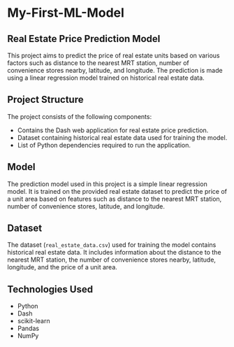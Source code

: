 # My-First-ML-Model
## Real Estate Price Prediction Model

This project aims to predict the price of real estate units based on various factors such as distance to the nearest MRT station, number of convenience stores nearby, latitude, and longitude. The prediction is made using a linear regression model trained on historical real estate data.

## Project Structure

The project consists of the following components:

- Contains the Dash web application for real estate price prediction.
- Dataset containing historical real estate data used for training the model.
- List of Python dependencies required to run the application.


## Model

The prediction model used in this project is a simple linear regression model. It is trained on the provided real estate dataset to predict the price of a unit area based on features such as distance to the nearest MRT station, number of convenience stores, latitude, and longitude.

## Dataset

The dataset (`real_estate_data.csv`) used for training the model contains historical real estate data. It includes information about the distance to the nearest MRT station, the number of convenience stores nearby, latitude, longitude, and the price of a unit area.

## Technologies Used

- Python
- Dash
- scikit-learn
- Pandas
- NumPy

